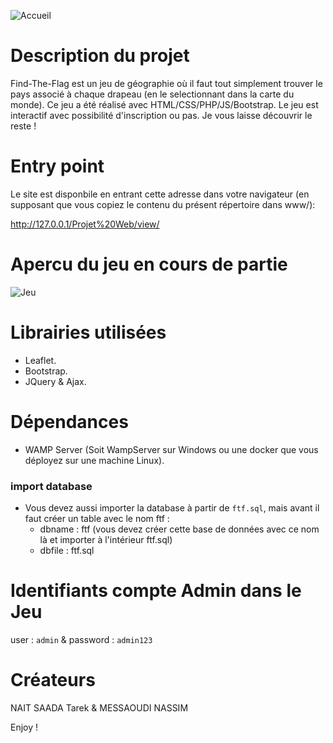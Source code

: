 ![Accueil](https://user-images.githubusercontent.com/56651736/84406641-1dedde00-ac0a-11ea-9d32-4b423edda466.PNG)

# Description du projet

  Find-The-Flag est un jeu de géographie où il faut tout simplement trouver le pays associé à chaque drapeau (en le selectionnant dans la carte du monde). Ce jeu a été réalisé avec HTML/CSS/PHP/JS/Bootstrap. Le jeu est interactif avec possibilité d'inscription ou pas. Je vous laisse découvrir le reste ! 

# Entry point

Le site est disponbile en entrant cette adresse dans votre navigateur (en supposant que vous copiez le contenu du présent répertoire dans www/):

http://127.0.0.1/Projet%20Web/view/

# Apercu du jeu en cours de partie

![Jeu](https://user-images.githubusercontent.com/56651736/84407114-b08e7d00-ac0a-11ea-9c79-8b3dc19c7314.PNG)

# Librairies utilisées

- Leaflet.
- Bootstrap.
- JQuery & Ajax.

# Dépendances

- WAMP Server (Soit WampServer sur Windows ou une docker que vous déployez sur une machine Linux).

 ### import database
   - Vous devez aussi importer la database à partir de <code>ftf.sql</code>, mais avant il faut créer un table avec le nom ftf : 
      - dbname : ftf (vous devez créer cette base de données avec ce nom là et importer à l'intérieur ftf.sql)
      - dbfile : ftf.sql

# Identifiants compte Admin dans le Jeu 
   
   user : <code>admin</code> &
   password : <code>admin123</code>


# Créateurs 
NAIT SAADA Tarek & MESSAOUDI NASSIM 

Enjoy ! 
